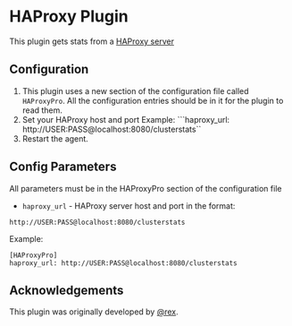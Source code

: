HAProxy Plugin
===

This plugin gets stats from a [HAProxy server](http://www.haproxy.org/)

Configuration
---
1. This plugin uses a new section of the configuration file called ```HAProxyPro```. All the configuration entries should be in it for the plugin to read them.
2. Set your HAProxy host and port
Example: ```haproxy_url: http://USER:PASS@localhost:8080/clusterstats``
4. Restart the agent.

Config Parameters
---
All parameters must be in the HAProxyPro section of the configuration file
* `haproxy_url` - HAProxy server host and port in the format:
```
http://USER:PASS@localhost:8080/clusterstats
```
Example:

```
[HAProxyPro]
haproxy_url: http://USER:PASS@localhost:8080/clusterstats
```

## Acknowledgements

This plugin was originally developed by [@rex](https://github.com/rex/).
